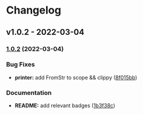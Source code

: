 # Changelog

## v1.0.2 - 2022-03-04

### [1.0.2](https://github.com/vnphanquang/ipp/compare/v1.0.1...v1.0.2) (2022-03-04)

### Bug Fixes

- **printer:** add FromStr to scope && clippy ([8f015bb](https://github.com/vnphanquang/ipp/commit/8f015bbd82287e3387b765fcc8f2b4aaaecd8f60))

### Documentation

- **README:** add relevant badges ([1b3f38c](https://github.com/vnphanquang/ipp/commit/1b3f38c5b64e9ea6a2335f671c973742292680c4))
